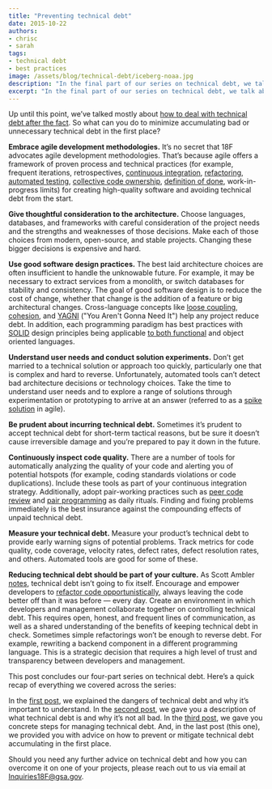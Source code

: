 ```yaml
---
title: "Preventing technical debt"
date: 2015-10-22
authors:
- chrisc
- sarah
tags:
- technical debt
- best practices
image: /assets/blog/technical-debt/iceberg-noaa.jpg
description: "In the final part of our series on technical debt, we talk about ways to minimize accumulating bad or unnecessary technical debt in the first place."
excerpt: "In the final part of our series on technical debt, we talk about ways to minimize accumulating bad or unnecessary technical debt in the first place."
---
```


Up until this point, we’ve talked mostly about [how to deal with
technical debt after the
fact](https://18f.gsa.gov/2015/10/05/managing-technical-debt/). So what
can you do to minimize accumulating bad or unnecessary technical debt in
the first place?

**Embrace agile development methodologies.** It’s no secret that 18F
advocates agile development methodologies. That’s because agile offers a
framework of proven process and technical practices (for example,
frequent iterations, retrospectives, [continuous
integration](https://en.wikipedia.org/wiki/Continuous_integration),
[refactoring](https://en.wikipedia.org/wiki/Code_refactoring),
[automated testing](https://en.wikipedia.org/wiki/Test_automation),
[collective code
ownership](https://en.wikipedia.org/wiki/Extreme_programming_practices#Collective_code_ownership),
[definition of
done](https://18f.gsa.gov/2015/04/24/agile-developments-secret-weapon-transparency/),
work-in-progress limits) for creating high-quality software and avoiding
technical debt from the start.

**Give thoughtful consideration to the architecture.** Choose languages,
databases, and frameworks with careful consideration of the project
needs and the strengths and weaknesses of those decisions. Make each of
those choices from modern, open-source, and stable projects. Changing
these bigger decisions is expensive and hard.

**Use good software design practices.** The best laid architecture
choices are often insufficient to handle the unknowable future. For
example, it may be necessary to extract services from a monolith, or
switch databases for stability and consistency. The goal of good
software design is to reduce the cost of change, whether that change is
the addition of a feature or big architectural changes. Cross-language
concepts like [loose
coupling](https://en.wikipedia.org/wiki/Loose_coupling),
[cohesion](https://en.wikipedia.org/wiki/Cohesion_%28computer_science%29),
and [YAGNI](http://martinfowler.com/bliki/Yagni.html) ("You Aren't
Gonna Need It") help any project reduce debt. In addition, each
programming paradigm has best practices with
[SOLID](https://en.wikipedia.org/wiki/SOLID_(object-oriented_design))
design principles being applicable [to both
functional](http://programmers.stackexchange.com/questions/165356/equivalent-of-solid-principles-for-functional-programming)
and object oriented languages.

**Understand user needs and conduct solution experiments.** Don’t get
married to a technical solution or approach too quickly, particularly
one that is complex and hard to reverse. Unfortunately, automated tools
can’t detect bad architecture decisions or technology choices. Take the
time to understand user needs and to explore a range of solutions
through experimentation or prototyping to arrive at an answer (referred
to as a [spike
solution](http://www.extremeprogramming.org/rules/spike.html) in
agile).

**Be prudent about incurring technical debt.** Sometimes it’s prudent to
accept technical debt for short-term tactical reasons, but be sure it
doesn’t cause irreversible damage and you’re prepared to pay it down in
the future.

**Continuously inspect code quality.** There are a number of tools for
automatically analyzing the quality of your code and alerting you of
potential hotspots (for example, coding standards violations or code
duplications). Include these tools as part of your continuous
integration strategy. Additionally, adopt pair-working practices such as
[peer code review](https://en.wikipedia.org/wiki/Software_peer_review)
and [pair
programming](https://18f.gsa.gov/2015/05/04/pair-programming-why-two-heads-are-better-than-one/)
as daily rituals. Finding and fixing problems immediately is the best
insurance against the compounding effects of unpaid technical debt.

**Measure your technical debt.** Measure your product’s technical debt
to provide early warning signs of potential problems. Track metrics for
code quality, code coverage, velocity rates, defect rates, defect
resolution rates, and others. Automated tools are good for some of
these.

**Reducing technical debt should be part of your culture.** As Scott
Ambler
[notes](https://disciplinedagiledelivery.wordpress.com/2013/11/10/technical-debt/),
technical debt isn’t going to fix itself. Encourage and empower
developers to [refactor code
opportunistically](http://martinfowler.com/bliki/OpportunisticRefactoring.html),
always leaving the code better off than it was before — every day.
Create an environment in which developers and management collaborate
together on controlling technical debt. This requires open, honest, and
frequent lines of communication, as well as a shared understanding of
the benefits of keeping technical debt in check. Sometimes simple
refactorings won’t be enough to reverse debt. For example, rewriting a
backend component in a different programming language. This is a
strategic decision that requires a high level of trust and transparency
between developers and management.

This post concludes our four-part series on technical debt. Here’s a
quick recap of everything we covered across the series:

In the [first post](https://18f.gsa.gov/2015/08/07/technical-debt-1/),
we explained the dangers of technical debt and why it’s important to
understand. In the [second
post](https://18f.gsa.gov/2015/09/04/what-is-technical-debt/), we gave
you a description of what technical debt is and why it’s not all bad. In
the [third
post](https://18f.gsa.gov/2015/10/05/managing-technical-debt/), we gave
you concrete steps for managing technical debt. And, in the last post
(this one), we provided you with advice on how to prevent or mitigate
technical debt accumulating in the first place.

Should you need any further advice on technical debt and how you can
overcome it on one of your projects, please reach out to us via email at [Inquiries18F@gsa.gov](mailto:Inquiries18F@gsa.gov).
